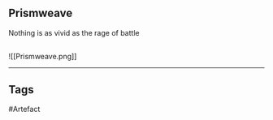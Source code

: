 ## Prismweave
Nothing is as vivid as the rage of battle
## 
![[Prismweave.png]]

---
## Tags
#Artefact
